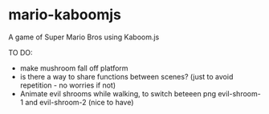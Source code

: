 # mario-kaboomjs
A game of Super Mario Bros using Kaboom.js

TO DO:
- make mushroom fall off platform
- is there a way to share functions between scenes? (just to avoid repetition - no worries if not)
- Animate evil shrooms while walking, to switch beteeen png evil-shroom-1 and evil-shroom-2 (nice to have)
